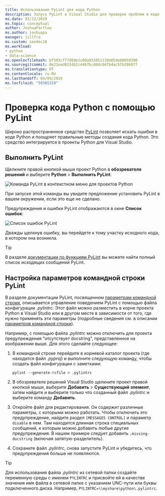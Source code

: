 ```yaml
---
title: Использование PyLint для кода Python
description: Запуск PyLint в Visual Studio для проверки проблем в коде Python, включая параметры командной строки для настройки анализа кода.
ms.date: 03/13/2019
ms.topic: conceptual
author: JoshuaPartlow
ms.author: joshuapa
manager: jillfra
ms.custom: seodec18
ms.workload:
- python
- data-science
ms.openlocfilehash: bf503cff7d8de2c00a93385113de05de00059390
ms.sourcegitcommit: 0e22ead8234b2c4467bcd0dc047b4ac5fb39b977
ms.translationtype: HT
ms.contentlocale: ru-RU
ms.lasthandoff: 04/09/2019
ms.locfileid: "59365319"
---
```

# <a name="use-pylint-to-check-python-code"></a>Проверка кода Python с помощью PyLint

Широко распространенное средство [PyLint](https://www.pylint.org/) позволяет искать ошибки в коде Python и поощряет правильные методы создания кода Python. Это средство интегрируется в проекты Python для Visual Studio.

## <a name="run-pylint"></a>Выполнить PyLint

Щелкните правой кнопкой мыши проект Python в **обозревателе решений** и выберите **Python** > **Выполнить PyLint**:

![Команда PyLint в контекстном меню для проектов Python](media/code-pylint-command.png)

При запуске этой команды вы увидите предложение установить PyLint в вашем окружении, если это еще не сделано.

Предупреждения и ошибки PyLint отображаются в окне **Список ошибок**:

![Список ошибок PyLint](media/code-pylint-error-list.png)

Дважды щелкнув ошибку, вы перейдете к тому участку исходного кода, в котором она возникла.

> [!Tip]
> В разделе [документации по функциям PyLint](https://pylint.readthedocs.io/en/latest/technical_reference/features.html) вы можете найти полный список исходящих сообщений PyLint.

## <a name="set-pylint-command-line-options"></a>Настройка параметров командной строки PyLint

В разделе документации PyLint, посвященном [параметрам командной строки](https://pylint.readthedocs.io/en/latest/user_guide/run.html#command-line-options), описывается управление поведением PyLint с помощью файла конфигурации *.pylintrc*. Этот файл можно разместить в корне проекта Python в Visual Studio или в другом месте в зависимости от того, где нужно применять эти параметры (подробные сведения см. в описании [параметров командной строки](https://pylint.readthedocs.io/en/latest/user_guide/run.html#command-line-options)).

Например, с помощью файла *.pylintrc* можно отключить для проекта предупреждения "отсутствует docstring", представленное на изображении выше. Для этого сделайте следующее:

1. В командной строке перейдите в корневой каталог проекта (где находится файл *.pyproj*) и выполните следующую команду, чтобы создать файл конфигурации с заметками:

   ```command
   pylint --generate-rcfile > .pylintrc
   ```

1. В обозревателе решений Visual Studio щелкните проект правой кнопкой мыши, выберите **Добавить** > **Существующий элемент**, затем найдите и выберите только что созданный файл *.pylintrc* и выберите команду **Добавить**.

1. Откройте файл для редактирования. Он содержит различные параметры, с которыми можно работать. Чтобы отключить это предупреждение, найдите раздел `[MESSAGES CONTROL]` и параметр `disable` в нем. Там находится длинная строка специальных сообщений, к которым можно добавить любые другие предупреждения. В нашем примере следует добавить `,missing-docstring` (включая запятую-разделитель).

1. Сохраните файл *.pylintrc*, снова запустите PyLint и убедитесь, что предупреждения больше не появляются.

> [!Tip]
> Для использования файла *.pylintrc* из сетевой папки создайте переменную среды с именем `PYLINTRC` и присвойте ей в качестве значения имя файла в сетевой папке с указанием UNC-пути или буквы подключенного диска. Например, `PYLINTRC=\\myshare\python\.pylintrc`.
